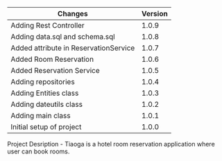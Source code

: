 Changes  | Version
------------- | -------------
Adding Rest Controller | 1.0.9 |
Adding data.sql and schema.sql | 1.0.8 |
Added attribute in ReservationService | 1.0.7
Added Room Reservation | 1.0.6
Added Reservation Service | 1.0.5
Adding repositories | 1.0.4
Adding Entities class   | 1.0.3
Adding dateutils class  | 1.0.2
Adding main class  | 1.0.1
Initial setup of project  | 1.0.0

Project Desription - Tiaoga is a hotel room reservation application where user can book rooms. 
